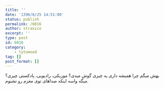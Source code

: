 ```yaml
---
title: ''
date: '1396/6/25 14:51:00'
status: publish
permalink: /6016
author: straxico
excerpt: ''
type: post
id: 6016
category:
    - tytomood
tag: []
post_format: []
---
```

‏بهش میگم چرا همیشه داری یه چیزی گوش میدی؟ موزیکی، رادیویی، پادکستی چیزی؟  
میگه واسه اینکه صداهای توی مغزم رو نشنوم.